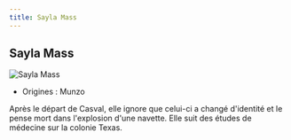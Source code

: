 ```yaml
---
title: Sayla Mass
---
```


Sayla Mass
----------


![Sayla Mass](/images/stories/saga/origin/persos/sayla-mass-uc-0074.png)


* Origines : Munzo


Après le départ de Casval, elle ignore que celui-ci a changé d'identité et le pense mort dans l'explosion d'une navette. Elle suit des études de médecine sur la colonie Texas.

